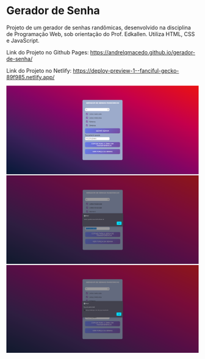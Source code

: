 # Gerador de Senha
Projeto de um gerador de senhas randômicas, desenvolvido na disciplina de Programação Web, sob orientação do Prof. Edkallen. Utiliza HTML, CSS e JavaScript.

Link do Projeto no Github Pages:
https://andrelqmacedo.github.io/gerador-de-senha/

Link do Projeto no Netlify:
https://deploy-preview-1--fanciful-gecko-89f985.netlify.app/

![Imagem do index](images/gerandosenha.png)
![Imagem do index](images/copiandosenha.png)
![Imagem do index](images/verforca.png)
